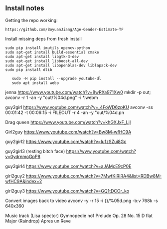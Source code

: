 
## Install notes

Getting the repo working:

	https://github.com/BoyuanJiang/Age-Gender-Estimate-TF

Install missing deps from fresh install

	sudo pip install imutils opencv-python
	sudo apt-get install build-essential cmake
	sudo apt-get install libgtk-3-dev
	sudo apt-get install libboost-all-dev
	sudo apt-get install libopenblas-dev liblapack-dev
	sudo pip install dlib

       sudo -H pip install --upgrade youtube-dl
       sudo apt install webp

jenna
https://www.youtube.com/watch?v=8wRXa971Xw0
mkdir -p out; avconv  -r 1 -an -y "out/%04d.png" -i *.webm

guy2girl
https://www.youtube.com/watch?v=_4FoWD6zpKU
avconv -ss 00:01:42 -t 00:06:15 -i FILEOUT -r 4 -an -y "out/%04d.pn


Drag queen
https://www.youtube.com/watch?v=khGXJxF_LjI

Girl2guy
https://www.youtube.com/watch?v=Bw8M-wfHC9A

guy2girl2
https://www.youtube.com/watch?v=lu1zSZui8Gc

guy2girl3 (resting bitch face)
https://www.youtube.com/watch?v=0ydrnmoGpP8

guy2girl4
https://www.youtube.com/watch?v=aJAMcE9cP0E

girl2guy2
https://www.youtube.com/watch?v=7MwfKiRlRA4&list=RDBw8M-wfHC9A&index=2

girl2guy3
https://www.youtube.com/watch?v=GQ1tDCOr_ko


Convert images back to video
avconv -y -r 15 -i {}/%05d.png -b:v 768k -s 640x360

Music track (Lisa spector)
Gymnopedie no1
Prelude Op. 28 No. 15 D flat Major (Raindrop)
Apres un Reve
